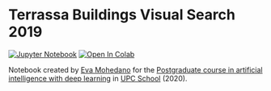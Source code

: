 # Terrassa Buildings Visual Search 2019

[![Jupyter Notebook](https://img.shields.io/badge/Jupyter-Notebook-green.svg)](./lab_visual_search_todo.ipynb) [![Open In Colab](https://colab.research.google.com/assets/colab-badge.svg)](https://colab.research.google.com/github/telecombcn-dl/labs-all/blob/main/labs/visual_search/lab_visual_search_todo.ipynb)

Notebook created by [Eva Mohedano](https://www.youtube.com/watch?v=SsHohytl1NA&feature=emb_logo) for the [Postgraduate course in artificial intelligence with deep learning](https://www.talent.upc.edu/ing/estudis/formacio/curs/310400/postgrau-artificial-intelligence-deep-learning/) in [UPC School](https://www.talent.upc.edu/ing/) (2020).
